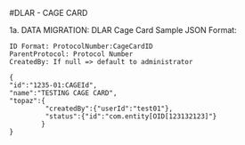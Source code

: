 #DLAR - CAGE CARD

1a. DATA MIGRATION: DLAR Cage Card Sample JSON Format:
 ```
 ID Format: ProtocolNumber:CageCardID
 ParentProtocol: Protocol Number
 CreatedBy: If null => default to administrator

{
 "id":"1235-01:CAGEId",
 "name":"TESTING CAGE CARD",
 "topaz":{
 		  "createdBy":{"userId":"test01"},
 		  "status":{"id":"com.entity[OID[123132123]"}
 		 }
 }

 ```